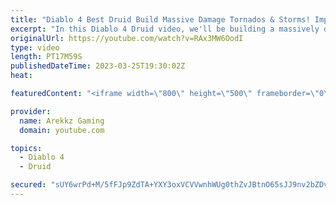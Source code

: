 ```yaml
---
title: "Diablo 4 Best Druid Build Massive Damage Tornados & Storms! Impressions, Tips, All Skills & Perks"
excerpt: "In this Diablo 4 Druid video, we'll be building a massively damage tornados and storms build to take on the hordes of enemies in ..."
originalUrl: https://youtube.com/watch?v=RAx3MW6OodI
type: video
length: PT17M59S
publishedDateTime: 2023-03-25T19:30:02Z
heat: 

featuredContent: "<iframe width=\"800\" height=\"500\" frameborder=\"0\" src=\"https://www.youtube.com/embed/RAx3MW6OodI\" allow=\"accelerometer; autoplay; encrypted-media; gyroscope; picture-in-picture\" allowfullscreen></iframe>"

provider:
  name: Arekkz Gaming
  domain: youtube.com

topics:
  - Diablo 4
  - Druid

secured: "sUY6wrPd+M/5fFJp9ZdTA+YXY3oxVCVVwnhWUg0thZvJBtnO65sJJ9nv2bZDvKz2VBNEQEUu6F0A7HKoii8Z6dL5IaJACVm1RfJKzzZi02lD/fAnPhrgjz6XmyKoXpSfl32TcXZEJ//b7rS66YXXMExTU4imCvrdJeTD/btyrs+eEpc9/zQruI/OBzH5BXleIBWdw2VRga8exf8sscRY4baGfMQL41cARFYMMCkJlgi9Ls8tNuD1zSN64qD+rD6W3EpywP7l70JR2Vrk6TVP/DJiNJYZuKCkx5v0Bi3Gdid4aZgOvwJrSyF0Jk/xXnWLT5/RK0pK4aDYglBzMQj2OyfU4IOyijPPuaGe4oyQFBEZfsuD0+avrNeLY/kSxChOEYR65ZJtSU4T/lKZdWi9jyfZEROj+0beOQcw+xt50zg=;CoA/DOdS25R1w4jNfxNoxQ=="
---
```


